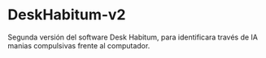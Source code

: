 # DeskHabitum-v2
Segunda versión del software Desk Habitum, para identificara través de IA manias compulsivas frente al computador.
